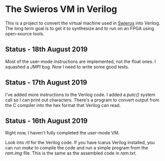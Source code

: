# The Swieros VM in Verilog


This is a project to convert the virtual machine used in
[Swieros](https://github.com/rswier/swieros) into Verilog. The long term
goal is to get it to synthesize and to run on an FPGA using open-source tools.

## Status - 18th August 2019

Most of the user-mode instructions are implemented, not the float ones.
I squashed a *JMPI* bug. Now I need to write some good tests.

## Status - 17th August 2019

I've added more instructions to the Verilog code. I added a *putc()*
system call so I can print out characters. There's a program to
convert output from the C compiler into the hex format that Verilog
can read.

## Status - 16th August 2019

Right now, I haven't fully completed the user-mode VM.

Look into *rtl* for the Verilog code. If you have Icarus Verilog
installed, you can run *make* to compile the code and run a simple
program from the *ram.img* file. This is the same as the assembled code
in *ram.txt*.
